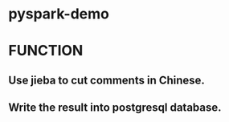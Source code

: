 # pyspark-demo

# FUNCTION
## Use jieba to cut comments in Chinese.
## Write the result into postgresql database.
